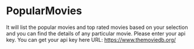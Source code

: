 # PopularMovies
It will list the popular movies and top rated movies based on your selection and you can find the details of any particular movie.
Please enter your api key.
You can get your api key here 
URL: https://www.themoviedb.org/
